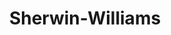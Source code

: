 ---
title: "Sherwin-Williams"
url: /seattle/sherwin-williams-delridge-way-southwest/
shop: paint
---